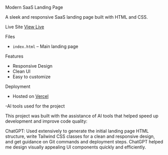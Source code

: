 Modern SaaS Landing Page

A sleek and responsive SaaS landing page built with HTML and CSS.

Live Site
[View Live](https://modern-saas-landing-page-tawny.vercel.app)

Files
- `index.html` – Main landing page

Features
- Responsive Design
- Clean UI
- Easy to customize

Deployment
- Hosted on [Vercel](https://vercel.com/)


-AI tools used for the project

This project was built with the assistance of AI tools that helped speed up development and improve code quality:

ChatGPT: Used extensively to generate the initial landing page HTML structure, write Tailwind CSS classes for a clean and responsive design, and get guidance on Git commands and deployment steps. ChatGPT helped me design visually appealing UI components quickly and efficiently.
